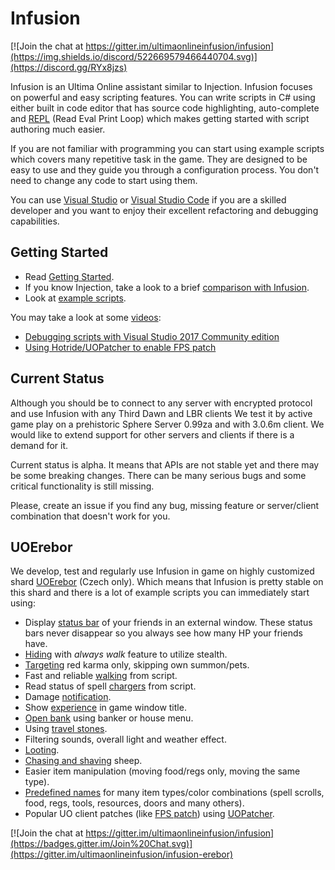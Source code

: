 # Infusion

[![Join the chat at https://gitter.im/ultimaonlineinfusion/infusion](https://img.shields.io/discord/522669579466440704.svg)](https://discord.gg/RYx8jzs)

Infusion is an Ultima Online assistant similar to Injection. Infusion focuses on powerful and easy scripting features.
You can write scripts in C# using either built in code editor that has source code highlighting, auto-complete and
[REPL](https://en.wikipedia.org/wiki/Read%E2%80%93eval%E2%80%93print_loop) (Read Eval Print Loop) which
makes getting started with script authoring much easier.

If you are not familiar with programming you can start using example scripts which covers many repetitive task in the game. They are designed to be easy to use and they guide you through a configuration process. You don't need to change any code to start using them.

You can use [Visual Studio](https://www.visualstudio.com/cs/thank-you-downloading-visual-studio/?sku=Community) or
[Visual Studio Code](https://code.visualstudio.com/) if you are a skilled developer and you want to enjoy their excellent refactoring and
debugging capabilities.

## Getting Started

- Read [Getting Started](https://github.com/JakubLinhart/Infusion/wiki/Getting-started).
- If you know Injection, take a look to a brief [comparison with Infusion](https://github.com/uoinfusion/Infusion/wiki/Comparison-with-Injection).
- Look at [example scripts](https://github.com/uoinfusion/Infusion/tree/master/ExampleScripts).

You may take a look at some [videos](https://www.youtube.com/channel/UCfQMN3_FpX4wx1yQc1IGOIw):

- [Debugging scripts with Visual Studio 2017 Community edition](https://www.youtube.com/watch?v=X2hyImvCSHg)
- [Using Hotride/UOPatcher to enable FPS patch](https://www.youtube.com/watch?v=hagheyX6Odo)


## Current Status

Although you should be to connect to any server with encrypted protocol and use Infusion with any Third Dawn and LBR clients
We test it by active game play on a prehistoric Sphere Server 0.99za and with 3.0.6m client.
We would like to extend support for other servers and clients if there is a demand for it.

Current status is alpha. It means that APIs are not stable yet and there may be some breaking changes. There can be many serious bugs and some critical functionality is still missing.

Please, create an issue if you find any bug, missing feature or server/client combination that doesn't work
for you.

## UOErebor

We develop, test and regularly use Infusion in game on highly customized shard [UOErebor](http://uoerebor.cz/) (Czech only). Which means that Infusion is pretty
stable on this shard and there is a lot of example scripts you can immediately start using:

- Display [status bar](ExampleScripts/UOErebor/party.csx) of your friends in an external window. These status bars never disappear so you always see how many HP your friends have.
- [Hiding](ExampleScripts/UOErebor/hidding.csx) with *always walk* feature to utilize stealth. 
- [Targeting](ExampleScripts/UOErebor/targeting.csx) red karma only, skipping own summon/pets.
- Fast and reliable [walking](ExampleScripts/UOErebor/walking.csx) from script.
- Read status of spell [chargers](ExampleScripts/UOErebor/chargers.csx) from script.
- Damage [notification](ExampleScripts/UOErebor/hpnotify.csx).
- Show [experience](ExampleScripts/UOErebor/explevel.csx) in game window title.
- [Open bank](ExampleScripts/UOErebor/banking.csx) using banker or house menu.
- Using [travel stones](ExampleScripts/UOErebor/travelstone.csx).
- Filtering sounds, overall light and weather effect.
- [Looting](ExampleScripts/UOErebor/looting.csx).
- [Chasing and shaving](ExampleScripts/UOErebor/sheepshaving.csx) sheep.
- Easier item manipulation (moving food/regs only, moving the same type).
- [Predefined names](ExampleScripts/UOErebor/Specs.csx) for many item types/color combinations (spell scrolls, food, regs, tools, resources, doors and many others).
- Popular UO client patches (like [FPS patch](https://www.youtube.com/watch?v=hagheyX6Odo)) using [UOPatcher](https://github.com/Hotride/UOPatcher).

[![Join the chat at https://gitter.im/ultimaonlineinfusion/infusion](https://badges.gitter.im/Join%20Chat.svg)](https://gitter.im/ultimaonlineinfusion/infusion-erebor)